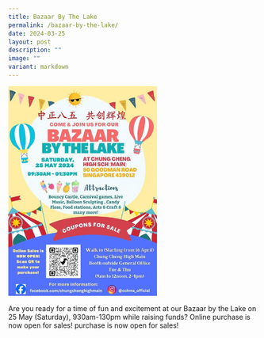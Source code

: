 ```yaml
---
title: Bazaar By The Lake
permalink: /bazaar-by-the-lake/
date: 2024-03-25
layout: post
description: ""
image: ""
variant: markdown
---
```

<img src="/images/Bazaar_by_the_lake.jpg" alt="Bazaar by the lake" style="width:300px"> 

Are you ready for a time of fun and excitement at our Bazaar by the Lake on 25 May (Saturday), 930am-130pm while raising funds? Online purchase is now open for sales! purchase is now open for sales!

